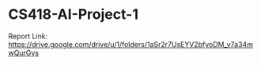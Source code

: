# CS418-AI-Project-1
Report Link: https://drive.google.com/drive/u/1/folders/1aSr2r7UsEYV2bfyoDM_v7a34mwQurGys
